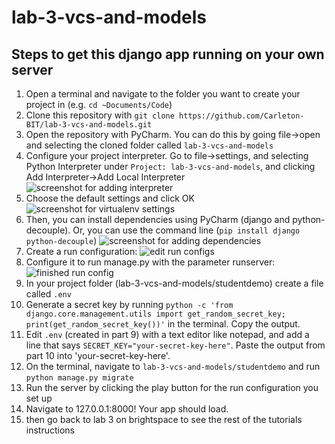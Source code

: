 # lab-3-vcs-and-models

## Steps to get this django app running on your own server

1) Open a terminal and navigate to the folder you want to create your project in (e.g. `cd ~Documents/Code`)
2) Clone this repository with `git clone https://github.com/Carleton-BIT/lab-3-vcs-and-models.git`
3) Open the repository with PyCharm. You can do this by going file->open and selecting the cloned folder called `lab-3-vcs-and-models`
4) Configure your project interpreter. Go to file->settings, and selecting Python Interpreter under `Project: lab-3-vcs-and-models`, and clicking Add Interpreter->Add Local Interpreter
![screenshot for adding interpreter](readme_assets/add-interpreter.PNG)
5) Choose the default settings and click OK
![screenshot for virtualenv settings](readme_assets/confirm-interpreter.PNG)
6) Then, you can install dependencies using PyCharm (django and python-decouple). Or, you can use the command line (`pip install django python-decouple`)
![screenshot for adding dependencies](readme_assets/add-dependencies.png)
7) Create a run configuration:
![edit run configs](readme_assets/edit-run-configuration.png)
8) Configure it to run manage.py with the parameter runserver:
![finished run config](readme_assets/finished-run-configuration.png)
9) In your project folder (lab-3-vcs-and-models/studentdemo) create a file called `.env`
10) Generate a secret key by running `python -c 'from django.core.management.utils import get_random_secret_key; print(get_random_secret_key())'` in the terminal. Copy the output.
11) Edit `.env` (created in part 9) with a text editor like notepad, and add a line that says `SECRET_KEY="your-secret-key-here"`. Paste the output from part 10 into 'your-secret-key-here'.
12) On the terminal, navigate to `lab-3-vcs-and-models/studentdemo` and run `python manage.py migrate`
13) Run the server by clicking the play button for the run configuration you set up
14) Navigate to 127.0.0.1:8000! Your app should load.
15) then go back to lab 3 on brightspace to see the rest of the tutorials instructions
